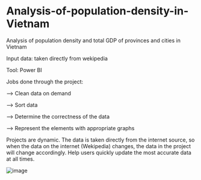 # Analysis-of-population-density-in-Vietnam

Analysis of population density and total GDP of provinces and cities in Vietnam

Input data: taken directly from wekipedia

Tool: Power BI

Jobs done through the project:

-->	Clean data on demand

-->	Sort data

-->	Determine the correctness of the data

-->	Represent the elements with appropriate graphs

Projects are dynamic. The data is taken directly from the internet source, so when the data on the internet (Wekipedia) changes, the data in the project will change accordingly. Help users quickly update the most accurate data at all times.

![image](https://user-images.githubusercontent.com/72778644/227971429-7d54029f-74f7-411b-b09d-0e0025f5bb66.png)
